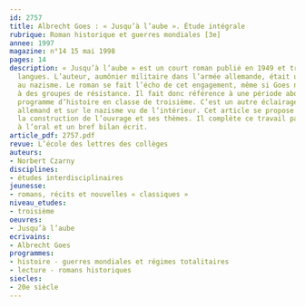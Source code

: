 ```yaml
---
id: 2757
title: Albrecht Goes : « Jusqu’à l’aube ». Étude intégrale 
rubrique: Roman historique et guerres mondiales [3e]
annee: 1997
magazine: n°14 15 mai 1998
pages: 14
description: « Jusqu’à l’aube » est un court roman publié en 1949 et traduit en dix-huit
  langues. L’auteur, aumônier militaire dans l’armée allemande, était un opposant
  au nazisme. Le roman se fait l’écho de cet engagement, même si Goes n’a pas participé
  à des groupes de résistance. Il fait donc référence à une période abordée par le
  programme d’histoire en classe de troisième. C’est un autre éclairage sur le peuple
  allemand et sur le nazisme vu de l’intérieur. Cet article se propose d’éclairer
  la construction de l’ouvrage et ses thèmes. Il complète ce travail par une synthèse
  à l’oral et un bref bilan écrit.
article_pdf: 2757.pdf
revue: L’école des lettres des collèges
auteurs:
- Norbert Czarny
disciplines:
- études interdisciplinaires
jeunesse:
- romans, récits et nouvelles « classiques »
niveau_etudes:
- troisième
oeuvres:
- Jusqu’à l’aube
ecrivains:
- Albrecht Goes
programmes:
- histoire - guerres mondiales et régimes totalitaires
- lecture - romans historiques
siecles:
- 20e siècle
---
```

